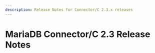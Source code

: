 ```yaml
---
description: Release Notes for Connector/C 2.3.x releases
---
```


# MariaDB Connector/C 2.3 Release Notes

